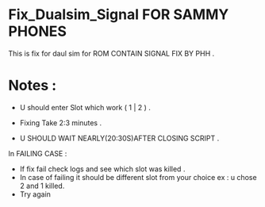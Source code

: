 # Fix_Dualsim_Signal FOR SAMMY PHONES

This is fix for daul sim  for ROM CONTAIN SIGNAL FIX BY PHH .

# Notes :

- U should enter Slot which work ( 1 | 2 ) .

- Fixing Take 2:3 minutes .

- U SHOULD WAIT NEARLY(20:30S)AFTER CLOSING SCRIPT .

In FAILING CASE :

- If fix fail check logs and see which slot was killed .
- In case of failing it should be different slot from your choice ex : u chose 2 and 1 killed.
- Try again


